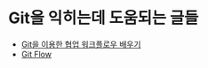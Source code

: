 # Git을 익히는데 도움되는 글들

- [Git을 이용한 협업 워크플로우 배우기](http://blog.appkr.kr/learn-n-think/comparing-workflows/)
- [Git Flow](http://blog.appkr.kr/work-n-play/git-flow/)
